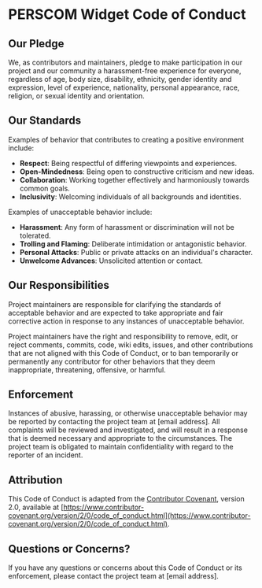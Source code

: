 # PERSCOM Widget Code of Conduct

## Our Pledge

We, as contributors and maintainers, pledge to make participation in our project and our community a harassment-free experience for everyone, regardless of age, body size, disability, ethnicity, gender identity and expression, level of experience, nationality, personal appearance, race, religion, or sexual identity and orientation.

## Our Standards

Examples of behavior that contributes to creating a positive environment include:

- **Respect**: Being respectful of differing viewpoints and experiences.
- **Open-Mindedness**: Being open to constructive criticism and new ideas.
- **Collaboration**: Working together effectively and harmoniously towards common goals.
- **Inclusivity**: Welcoming individuals of all backgrounds and identities.

Examples of unacceptable behavior include:

- **Harassment**: Any form of harassment or discrimination will not be tolerated.
- **Trolling and Flaming**: Deliberate intimidation or antagonistic behavior.
- **Personal Attacks**: Public or private attacks on an individual's character.
- **Unwelcome Advances**: Unsolicited attention or contact.

## Our Responsibilities

Project maintainers are responsible for clarifying the standards of acceptable behavior and are expected to take appropriate and fair corrective action in response to any instances of unacceptable behavior.

Project maintainers have the right and responsibility to remove, edit, or reject comments, commits, code, wiki edits, issues, and other contributions that are not aligned with this Code of Conduct, or to ban temporarily or permanently any contributor for other behaviors that they deem inappropriate, threatening, offensive, or harmful.

## Enforcement

Instances of abusive, harassing, or otherwise unacceptable behavior may be reported by contacting the project team at [email address]. All complaints will be reviewed and investigated, and will result in a response that is deemed necessary and appropriate to the circumstances. The project team is obligated to maintain confidentiality with regard to the reporter of an incident.

## Attribution

This Code of Conduct is adapted from the [Contributor Covenant](https://www.contributor-covenant.org/version/2/0/code_of_conduct.html), version 2.0, available at [https://www.contributor-covenant.org/version/2/0/code_of_conduct.html](https://www.contributor-covenant.org/version/2/0/code_of_conduct.html).

## Questions or Concerns?

If you have any questions or concerns about this Code of Conduct or its enforcement, please contact the project team at [email address].